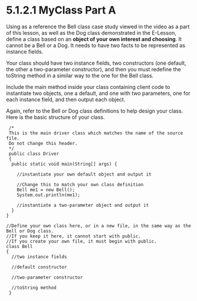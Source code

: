 # 5.1.2.1 MyClass Part A
Using as a reference the Bell class case study viewed in the video as a part of this lesson, as well as the Dog class demonstrated in the E-Lesson, define a class based on an <b>object of your own interest and choosing</b>. It cannot be a Bell or a Dog. It needs to have two facts to be represented as instance fields.

Your class should have two instance fields, two constructors (one default, the other a two-parameter constructor), and then you must redefine the toString method in a similar way to the one for the Bell class.

Include the main method inside your class containing client code to instantiate two objects, one a default, and one with two parameters, one for each instance field, and then output each object.

Again, refer to the Bell or Dog class definitions to help design your class. Here is the basic structure of your class.

```
 /*
 This is the main driver class which matches the name of the source file. 
 Do not change this header.
 */
 public class Driver
 {
  public static void main(String[] args) {

    //instantiate your own default object and output it

    //Change this to match your own class definition
    Bell me1 = new Bell();
    System.out.println(me1);

    //instantiate a two-parameter object and output it
  }
}

//Define your own class here, or in a new file, in the same way as the Bell or Dog class.
//If you keep it here, it cannot start with public.
//If you create your own file, it must begin with public.
class Bell
{
  //two instance fields

  //default constructor

  //two-parameter constructor

  //toString method
 }
```